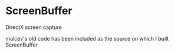 # ScreenBuffer
DirectX screen capture

malcev's old code has been included as the source on which I built ScreenBuffer
